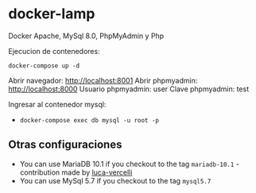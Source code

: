# docker-lamp

Docker Apache, MySql 8.0, PhpMyAdmin y Php

Ejecucion de contenedores:

```
docker-compose up -d
```
 Abrir navegador: [http://localhost:8001](http://localhost:8001)
 Abrir phpmyadmin: [http://localhost:8000](http://localhost:8000)
  Usuario phpmyadmin: user
  Clave phpmyadmin: test


Ingresar al contenedor mysql:

- `docker-compose exec db mysql -u root -p` 

Otras configuraciones
--
- You can use MariaDB 10.1 if you checkout to the tag `mariadb-10.1` - contribution made by [luca-vercelli](https://github.com/luca-vercelli)
- You can use MySql 5.7 if you checkout to the tag `mysql5.7`
